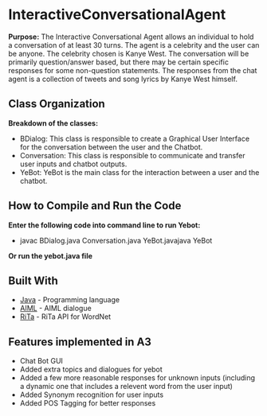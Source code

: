 # InteractiveConversationalAgent
**Purpose:**
The Interactive Conversational Agent allows an individual to hold a conversation of at least 30 turns. The agent is a celebrity and the user can be anyone. The celebrity chosen is Kanye West. The conversation will be primarily question/answer based, but there may be certain specific responses for some non-question statements. The responses from the chat agent is a collection of tweets and song lyrics by Kanye West himself.

## Class Organization

**Breakdown of the classes:**
* BDialog: This class is responsible to create a Graphical User Interface for the conversation between the user and the Chatbot. 
* Conversation: This class is responsible to communicate and transfer user inputs and chatbot outputs. 
* YeBot: YeBot is the main class for the interaction between a user and the chatbot. 

## How to Compile and Run the Code
**Enter the following code into command line to run Yebot:**
* javac BDialog.java Conversation.java YeBot.javajava YeBot

**Or run the yebot.java file**


## Built With

* [Java](https://www.java.com/) - Programming language 
* [AIML](https://www.tutorialspoint.com/aiml/) - AIML dialogue
* [RiTa](https://rednoise.org/rita/) - RiTa API for WordNet

## Features implemented in A3

* Chat Bot GUI
* Added extra topics and dialogues for yebot
* Added a few more reasonable responses for unknown inputs (including a dynamic one that includes a relevent word from the user input)
* Added Synonym recognition for user inputs
* Added POS Tagging for better responses




